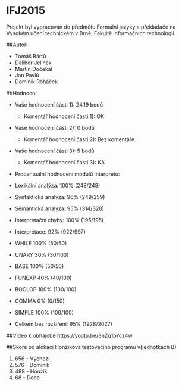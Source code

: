 # IFJ2015
Projekt byl vypracován do předmětu Formální jazyky a překladače na Vysokém učení technickém v Brně, Fakultě informačních technologií.

##Autoři
* Tomáš Bártů
* Dalibor Jelínek
* Martin Dočekal
* Jan Pavlů
* Dominik Roháček

##Hodnocní

* Vaše hodnocení části 1): 24,19 bodů
  * Komentář hodnocení části 1): OK
  
* Vaše hodnocení části 2): 0 bodů
  * Komentář hodnocení části 2): Bez komentáře.
  
* Vaše hodnocení části 3): 5 bodů
  * Komentář hodnocení části 3): KA

* Procentuální hodnocení modulů interpretu: 
* Lexikální analýza: 100% (248/248)
* Syntaktická analýza: 96% (249/259)
* Sémantická analýza: 95% (314/328)
* Interpretační chyby: 100% (195/195)
* Interpretace: 92% (922/997)
* WHILE 100% (50/50)
* UNARY 30% (30/100)
* BASE 100% (50/50)
* FUNEXP 40% (40/100)
* BOOLOP 100% (100/100)
* COMMA 0% (0/150)
* SIMPLE 100% (100/100)
* Celkem bez rozšíření: 95% (1928/2027)

##Video k obhajobě
https://youtu.be/3nZq1pYcz4w

##Skore po alokaci Honzíkova testovacího programu 
v(jednotkách B)

1. 656 - Výchozí
2. 576 - Dominik
3. 488 - Honzík
4. 68 - Doca
